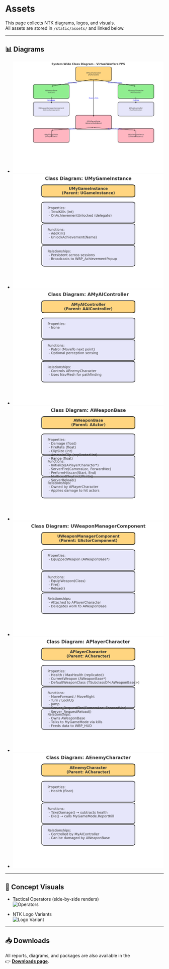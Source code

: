 # Assets

This page collects NTK diagrams, logos, and visuals.  
All assets are stored in `/static/assets/` and linked below.

---

## 📊 Diagrams

- ![Class Diagram](/assets/WideClassDiagram.png)
- ![Game Instance](/assets/MyGameInstance.png)
- ![AI Controller](/assets/MyAIController.png)
- ![Weapon Base](/assets/WeaponBase.png)
- ![Weapon Manager](/assets/WeaponManagerComponent.png)
- ![Player Character](/assets/PlayerCharacter.png)
- ![Enemy Character](/assets/EnemyCharacter.png)

---

## 🎨 Concept Visuals

- Tactical Operators (side-by-side renders)  
  ![Operators](/assets/SomeOperatorImage.png)

- NTK Logo Variants  
  ![Logo Variant](/assets/logo_variant.png)

---

## 📥 Downloads

All reports, diagrams, and packages are also available in the  
👉 [**Downloads page**](/docs/downloads).

